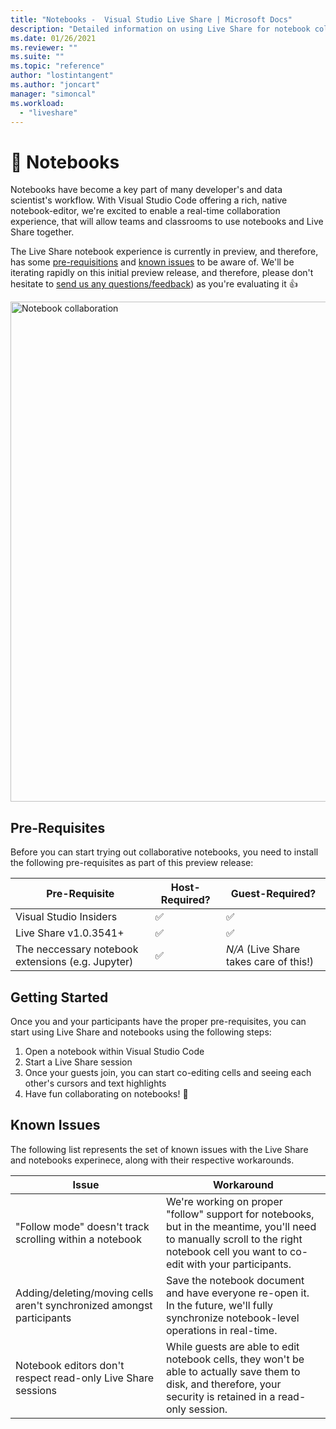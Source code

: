 ```yaml
---
title: "Notebooks -  Visual Studio Live Share | Microsoft Docs"
description: "Detailed information on using Live Share for notebook collaboration"
ms.date: 01/26/2021
ms.reviewer: ""
ms.suite: ""
ms.topic: "reference"
author: "lostintangent"
ms.author: "joncart"
manager: "simoncal"
ms.workload: 
  - "liveshare"
---
```


# 📓 Notebooks

Notebooks have become a key part of many developer's and data scientist's workflow. With Visual Studio Code offering a rich, native notebook-editor, we're excited to enable a real-time collaboration experience, that will allow teams and classrooms to use notebooks and Live Share together.

The Live Share notebook experience is currently in preview, and therefore, has some [pre-requisitions](#pre-requisites) and [known issues](#known-issues) to be aware of. We'll be iterating rapidly on this initial preview release, and therefore, please don't hesitate to [send us any questions/feedback](http://github.com/microsoftdocs/live-share)) as you're evaluating it 👍<br />

<img width="800px" src="https://user-images.githubusercontent.com/116461/105928037-0d07a680-5ffa-11eb-8447-23bdb77fee9e.png" title="Notebook collaboration" />

## Pre-Requisites

Before you can start trying out collaborative notebooks, you need to install the following pre-requisites as part of this preview release:

| Pre-Requisite | Host-Required? | Guest-Required? |
|-|-|-|
| Visual Studio Insiders | ✅ | ✅ |
| Live Share v1.0.3541+ | ✅ | ✅ |
| The neccessary notebook extensions (e.g. Jupyter) | ✅ | _N/A_ (Live Share takes care of this!) |

## Getting Started

Once you and your participants have the proper pre-requisites, you can start using Live Share and notebooks using the following steps:

1. Open a notebook within Visual Studio Code
1. Start a Live Share session
1. Once your guests join, you can start co-editing cells and seeing each other's cursors and text highlights
1. Have fun collaborating on notebooks! 🎉 

## Known Issues

The following list represents the set of known issues with the Live Share and notebooks experinece, along with their respective workarounds. 

| Issue | Workaround | 
|-|-|
| "Follow mode" doesn't track scrolling within a notebook | We're working on proper "follow" support for notebooks, but in the meantime, you'll need to manually scroll to the right notebook cell you want to co-edit with your participants. |
| Adding/deleting/moving cells aren't synchronized amongst participants | Save the notebook document and have everyone re-open it. In the future, we'll fully synchronize notebook-level operations in real-time. |
| Notebook editors don't respect read-only Live Share sessions | While guests are able to edit notebook cells, they won't be able to actually save them to disk, and therefore, your security is retained in a read-only session. |
